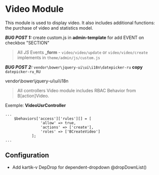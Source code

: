 Video Module
============

This module is used to display video. It also includes additional functions: 
the purchase of video and statistics model.

***BUG POST 1:***  create custom.js in **admin-template** for add EVENT on checkbox "SECTION"

>All *JS* Events **_form** - `video/video/update` or `video/video/create` implements in `theme/admin/js/custom.js`

***BUG POST 2:*** `vendor\bower\jquery-ui\ui\i18n\datepicker-ru` **copy** `datepicker-ru_RU`

vendor\bower\jquery-ui\ui\i18n

>All controllers Video module includes RBAC Behavior from B[action]Video.

Exemple: **VideoUsrController**
```
...
    $behaviors['access']['rules'][] = [
                'allow' => true,
                'actions' => ['create'],
                'roles' => ['BCreateVideo']
            ];
...
```

Configuration
-------------
- Add kartik-v DepDrop for dependent-dropdown @dropDownList()

